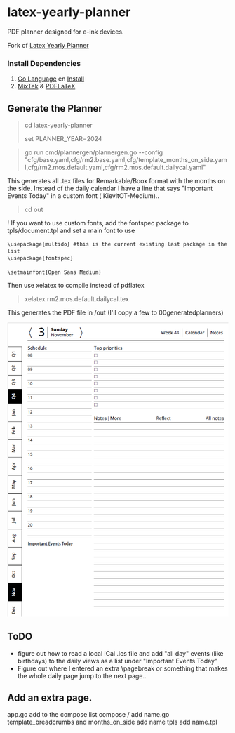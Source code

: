 # latex-yearly-planner

PDF planner designed for e-ink devices.

Fork of [Latex Yearly Planner](https://github.com/kudrykv/latex-yearly-planner/)

### Install Dependencies

1. [Go Language](https://go.dev/dl/) en [Install](https://go.dev/doc/install)
2. [MixTek](https://miktex.org/download) & [PDFLaTeX](https://www.latex-project.org/get/)

## Generate the Planner

> cd latex-yearly-planner
> 
> set PLANNER_YEAR=2024

> go run cmd/plannergen/plannergen.go --config "cfg/base.yaml,cfg/rm2.base.yaml,cfg/template_months_on_side.yaml,cfg/rm2.mos.default.yaml,cfg/rm2.mos.default.dailycal.yaml"

This generates all .tex files for Remarkable/Boox format with the months on the side. Instead of the daily calendar I have a line that says "Important Events Today" in a custom font ( KievitOT-Medium)..

> cd out

! If you want to use custom fonts, add the fontspec package to tpls/document.tpl and set a main font to use

    \usepackage{multido} #this is the current existing last package in the list
    \usepackage{fontspec}

    \setmainfont{Open Sans Medium} 

Then use xelatex to compile instead of pdflatex
> xelatex rm2.mos.default.dailycal.tex
 
This generates the PDF file in /out (I'll copy a few to 00generatedplanners)

![](examples/pictures/customplanner/sans-serif-mos-dates-booxrm.png)

## ToDO

- figure out how to read a local iCal .ics  file and add "all day" events (like birthdays) to the daily views as a list under "Important Events Today"
- Figure out where I entered an extra \pagebreak or something that makes the whole daily page jump to the next page..

## Add an extra page.

app.go add to the compose list
compose / add name.go
template_breadcrumbs and months_on_side add name
tpls add name.tpl